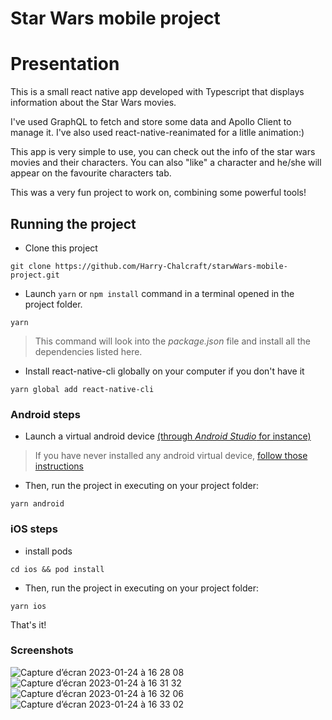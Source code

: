 # Star Wars mobile project

# Presentation

This is a small react native app developed with Typescript that displays information about the Star Wars movies.

I've used GraphQL to fetch and store some data and Apollo Client to manage it.
I've also used react-native-reanimated for a litlle animation:)

This app is very simple to use, you can check out the info of the star wars movies and their characters.
You can also "like" a character and he/she will appear on the favourite characters tab.

This was a very fun project to work on, combining some powerful tools!

## Running the project

- Clone this project
```
git clone https://github.com/Harry-Chalcraft/starwWars-mobile-project.git
```

- Launch ``` yarn ``` or ``` npm install ``` command in a terminal opened in the project folder.
```
yarn
```
> This command will look into the *package.json* file and install all the dependencies listed here.

- Install react-native-cli globally on your computer if you don't have it
```
yarn global add react-native-cli
```

### Android steps

- Launch a virtual android device [(through *Android Studio* for instance)](https://developer.android.com/studio/run/managing-avds.html#viewing)

> If you have never installed any android virtual device, [follow those instructions](https://developer.android.com/studio/run/managing-avds.html#createavd)

- Then, run the project in executing on your project folder:

```
yarn android
```

### iOS steps

- install pods 
``` 
cd ios && pod install
```

- Then, run the project in executing on your project folder:

```
yarn ios
```
That's it!

### Screenshots

![Capture d’écran 2023-01-24 à 16 28 08](https://user-images.githubusercontent.com/46561387/214335945-7364de13-62a2-4b7e-83cc-5a631a408524.png) 
![Capture d’écran 2023-01-24 à 16 31 32](https://user-images.githubusercontent.com/46561387/214336765-60858361-ebf8-4507-9faf-4765f8a06db4.png)
![Capture d’écran 2023-01-24 à 16 32 06](https://user-images.githubusercontent.com/46561387/214336902-13731f65-8405-48b7-86de-b55f47f22224.png)
![Capture d’écran 2023-01-24 à 16 33 02](https://user-images.githubusercontent.com/46561387/214337116-e0b36663-b97e-4a79-9bc4-c057d4a01ed7.png)


